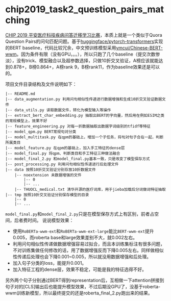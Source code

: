 # chip2019_task2_question_pairs_matching
[CHIP 2019 平安医疗科技疾病问答迁移学习比赛](https://www.biendata.com/competition/chip2019/)，本质上就是一个类似于Quora Question Pairs的问句匹配问题。基于[huggingface/pytorch-transformers](https://github.com/huggingface/transformers/blob/master/examples/run_glue.py)实现的BERT baseline，代码比较冗余，中文预训练模型采用[ymcui/Chinese-BERT-wwm](https://github.com/ymcui/Chinese-BERT-wwm)。因为条件有限（没有GPU。。。），所以只跑了几个baseline（提交次数惨淡），没有trick、模型融合以及超参数选择，只做10折交叉验证，A榜应该就能达到0.878+，B榜0.864+，A榜rank 9，B榜rank11，作为baseline效果还是可以的。

项目文件目录结构及文件说明如下：
```
|-- README.md
|-- data_augmentation.py 利用问句相似性传递进行数据增强和生成10折交叉验证数据文件
|-- data_utils.py 读取数据文件，转化为模型输入等操作
|-- extract_bert_char_embedding.py 抽取出BERT的字向量，然后用在例如ESIM之类的常规模型上，效果不好
|-- feature_engineering.py 对每一折数据抽取出数据字词级别的tfidf等特征
|-- model_qpm.py BERT常规句对分类
|-- model_multitask.py 在qpm的基础上，增加一个子任务，将句对句子合在一起，判断所属类目
|-- model_feature.py 在qpm的基础上，加入手工特征的dense层
|-- model_final.py 将qpm、判断类目和手工特征三种做法融合
|-- model_final_2.py 和model_final.py基本一致，只是改变了模型保存方式
|-- post_processing.py 利用问句相似性传递进行后处理文件
|-- data 按照10折交叉验证分别存放10折数据文件
    |-- noextension 未数据增强的文件
        |-- 0
        |-- ...
    |-- THUOCL_medical.txt 清华开源的医疗词库，用于jieba加载后分词做词特征抽取
|-- tmp 按照10折交叉验证分别保存模型的目录
    |-- 0
    |-- ...
```
`model_final.py`和`model_final_2.py`只是在模型保存方式上有区别，前者占空间，后者费时间。
说说模型效果：
- 使用`RoBERTa-wwm-ext`和`RoBERTa-wwm-ext-large`能比`BERT-wwm-ext`提升0.005，而roberta base和large效果差别不大，就0.002左右。
- 利用问句相似性传递做数据增强容易过拟合，而且本训练集标注有很多问题，不对训练集做任何修改的话，用了数据增强反而下降0.005左右。同样做相似性传递后处理也会下降0.001~0.005，所以就没用数据增强和后处理。
- 加入句子分类的loss，能提升0.001。
- 加入特征工程的dense层，效果不稳定，可能是我的特征选得不好。

另外两个句子分别通过BERT得到representation后，互相做一下attention拼接到句子对的[CLS]输出后也能提升模型效果，不过后期没GPU了，没基于roberta-wwm训练新模型，所以最终提交的还是roberta_final_2.py跑出来的结果。
